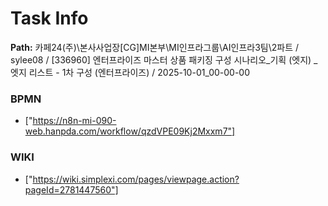# Task Info

**Path:** 카페24(주)\본사사업장\[CG]MI본부\MI인프라그룹\AI인프라3팀\2파트 / sylee08 / [336960] 엔터프라이즈 마스터 상품 패키징 구성 시나리오_기획 (엣지) _ 엣지 리스트 - 1차 구성 (엔터프라이즈) / 2025-10-01_00-00-00

### BPMN
- ["https://n8n-mi-090-web.hanpda.com/workflow/qzdVPE09Kj2Mxxm7"]

### WIKI
- ["https://wiki.simplexi.com/pages/viewpage.action?pageId=2781447560"]


